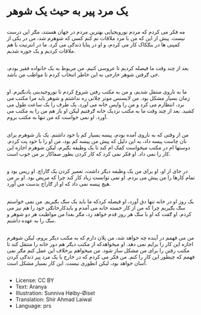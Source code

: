 # يک مرد پير به حيث يک شوهر

##
مه فکر می کردم که مردم نورويجيايی بهترین مردم در جهان هستند، مګر اين درست نيست. پيش از اين که من با مرد ملاقات نم کنم کسی که شوهرم شد، من در یکی از کمپنی ها در بنګکاک کار می کردم، و او در پتايا ذندګی می کرد. ما در انترنيت با هم ملاقات کرديم و يک جوره شديم.

##
بعد از چند وقت ما فیصله کرديم تا عروسی کنیم. من مربوط به یک‌ خانواده فقير بودم، خی ګرفتن شوهر خارجی به اين خاطر اتنخاب کردم تا مواظب من باشد.

##
ما به ناروی منتقل شديم، و من به مکتب رفتن شروغ کردم تا نوروجيدينی ياد‌بګيرم. او زمان بسيار مشکل بود. من لايسنس موتر چلانی ره نداشتم و شوهر بايد مرا مکتب می برد، انتظارم می کرد و من را واپس خانه می آورد. يک طرف را يک ساعت طول می کشيد. بعد از چند وقت ما به مکتب نزديک خانه ګرفتیم ليکن او باز هم من را به مکتب می آورد. او نمی خواست که من تنها به مکتب بروم.

##
من از وقتی که به ناروی آمده بودم، پيسه بسيار کم با خود داشتم. یک بار شوهرم برای نان چاست پيسه داد، به اين دليل که پيش من پيسه‌ کم بود، من او را با خود پت کردم. دوستها ام در مکتب ميخواست کمک ام کند تا يک وظيفه بګيرم، ليکن شوهرم اجازه اين کار را نمی داد. او فکر نمی کرد که کار کردن بطور صفاکار بر من خوب است.

##
در جای از او، او برای من یک وظيفه ديګر داشت، تعمیر کردن یک ګاراچ. او ریس بود و تمام کارها را من پيش می بردم. او نمی توانست زياد کار کند چرا که مريض بود. او بر من هيچ پيسه نمی داد که او از ګاراج بدست مي آورد.

##
یک روز او در خانه تنها دق آورد، او فيصله کرد‌که ما بايد یک سګ بګيريم. من نمی خواستم سګ بګیریم چرا که من از کار خسته خانه می آمدم و بايدکارخانګی خود را هم نیز می کردم. او ګفت که او با سګ هر روز قدم خواهد زد، مګر بعدا من مواظبت هر دو شوهر و سګ را به عهده داشتم.

##
من می فهمم در آينده چه خواهد شد، من پلان دارم که به مکتب ديګر بروم، ليکن شوهرم اجازه اين کار را برايم نمی دهد. او ميخواهد‌که از مکتب ديګر هم دور خانه را منتقل کند تا مکتب رفتن را برای من مشکل ساز شود. من ميخواهم برخلاف اين عمل کنم مګر نمی فهمم که چیطور اين کار را کنم. من فکر می کردم که در خارج با يک مرد پير ذندګی کردن آسان خواهد بود، ليکن انطوری نيست. اين کار بسيار مشکل است.

##
* License: CC BY
* Text: Aranya
* Illustration: Sunniva Høiby-Øiset
* Translation: Shir Ahmad Laiwal
* Language: prs
